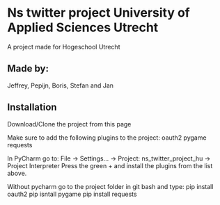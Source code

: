# Ns twitter project University of Applied Sciences Utrecht
A project made for Hogeschool Utrecht
## Made by:
Jeffrey, Pepijn, Boris, Stefan and Jan

## Installation
Download/Clone the project from this page

Make sure to add the following plugins to the project:
oauth2
pygame
requests

In PyCharm go to:
File -> Settings... -> Project: ns_twitter_project_hu -> Project Interpreter
Press the green + and install the plugins from the list above.

Without pycharm go to the project folder in git bash and type:
pip install oauth2
pip isntall pygame
pip install requests